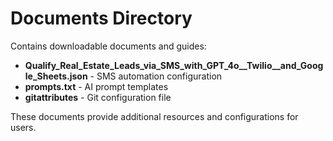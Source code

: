 # Documents Directory

Contains downloadable documents and guides:

- **Qualify_Real_Estate_Leads_via_SMS_with_GPT_4o__Twilio__and_Google_Sheets.json** - SMS automation configuration
- **prompts.txt** - AI prompt templates
- **gitattributes** - Git configuration file

These documents provide additional resources and configurations for users.
